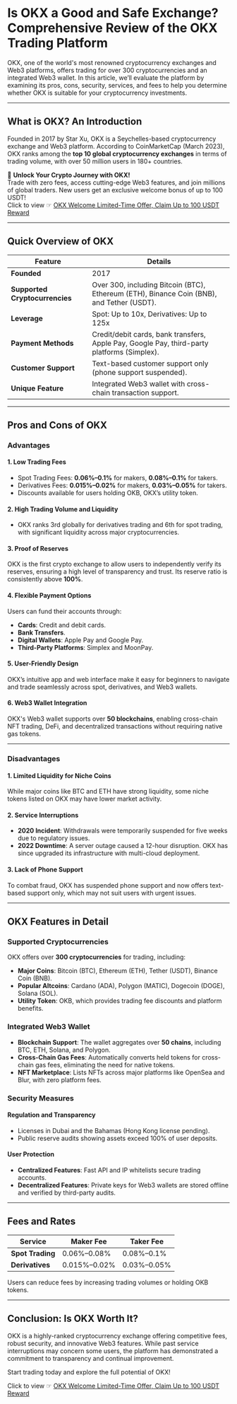 # Is OKX a Good and Safe Exchange? Comprehensive Review of the OKX Trading Platform

OKX, one of the world's most renowned cryptocurrency exchanges and Web3 platforms, offers trading for over 300 cryptocurrencies and an integrated Web3 wallet. In this article, we’ll evaluate the platform by examining its pros, cons, security, services, and fees to help you determine whether OKX is suitable for your cryptocurrency investments.

---

## **What is OKX? An Introduction**

Founded in 2017 by Star Xu, OKX is a Seychelles-based cryptocurrency exchange and Web3 platform. According to CoinMarketCap (March 2023), OKX ranks among the **top 10 global cryptocurrency exchanges** in terms of trading volume, with over 50 million users in 180+ countries.

🚀 **Unlock Your Crypto Journey with OKX!**  
Trade with zero fees, access cutting-edge Web3 features, and join millions of global traders. New users get an exclusive welcome bonus of up to 100 USDT!  
Click to view ☞ [OKX Welcome Limited-Time Offer, Claim Up to 100 USDT Reward](https://bit.ly/OKXe)

---

## **Quick Overview of OKX**

| **Feature**                  | **Details**                                                                                     |
|-------------------------------|-----------------------------------------------------------------------------------------------|
| **Founded**                  | 2017                                                                                          |
| **Supported Cryptocurrencies**| Over 300, including Bitcoin (BTC), Ethereum (ETH), Binance Coin (BNB), and Tether (USDT).      |
| **Leverage**                 | Spot: Up to 10x, Derivatives: Up to 125x                                                      |
| **Payment Methods**          | Credit/debit cards, bank transfers, Apple Pay, Google Pay, third-party platforms (Simplex).    |
| **Customer Support**         | Text-based customer support only (phone support suspended).                                   |
| **Unique Feature**           | Integrated Web3 wallet with cross-chain transaction support.                                  |

---

## **Pros and Cons of OKX**

### **Advantages**

#### **1. Low Trading Fees**
- Spot Trading Fees: **0.06%–0.1%** for makers, **0.08%–0.1%** for takers.
- Derivatives Fees: **0.015%–0.02%** for makers, **0.03%–0.05%** for takers.
- Discounts available for users holding OKB, OKX’s utility token.

#### **2. High Trading Volume and Liquidity**
- OKX ranks 3rd globally for derivatives trading and 6th for spot trading, with significant liquidity across major cryptocurrencies.

#### **3. Proof of Reserves**
OKX is the first crypto exchange to allow users to independently verify its reserves, ensuring a high level of transparency and trust. Its reserve ratio is consistently above **100%**.

#### **4. Flexible Payment Options**
Users can fund their accounts through:
- **Cards**: Credit and debit cards.
- **Bank Transfers**.
- **Digital Wallets**: Apple Pay and Google Pay.
- **Third-Party Platforms**: Simplex and MoonPay.

#### **5. User-Friendly Design**
OKX’s intuitive app and web interface make it easy for beginners to navigate and trade seamlessly across spot, derivatives, and Web3 wallets.

#### **6. Web3 Wallet Integration**
OKX's Web3 wallet supports over **50 blockchains**, enabling cross-chain NFT trading, DeFi, and decentralized transactions without requiring native gas tokens.

---

### **Disadvantages**

#### **1. Limited Liquidity for Niche Coins**
While major coins like BTC and ETH have strong liquidity, some niche tokens listed on OKX may have lower market activity.

#### **2. Service Interruptions**
- **2020 Incident**: Withdrawals were temporarily suspended for five weeks due to regulatory issues.
- **2022 Downtime**: A server outage caused a 12-hour disruption. OKX has since upgraded its infrastructure with multi-cloud deployment.

#### **3. Lack of Phone Support**
To combat fraud, OKX has suspended phone support and now offers text-based support only, which may not suit users with urgent issues.

---

## **OKX Features in Detail**

### **Supported Cryptocurrencies**
OKX offers over **300 cryptocurrencies** for trading, including:
- **Major Coins**: Bitcoin (BTC), Ethereum (ETH), Tether (USDT), Binance Coin (BNB).
- **Popular Altcoins**: Cardano (ADA), Polygon (MATIC), Dogecoin (DOGE), Solana (SOL).
- **Utility Token**: OKB, which provides trading fee discounts and platform benefits.

### **Integrated Web3 Wallet**
- **Blockchain Support**: The wallet aggregates over **50 chains**, including BTC, ETH, Solana, and Polygon.
- **Cross-Chain Gas Fees**: Automatically converts held tokens for cross-chain gas fees, eliminating the need for native tokens.
- **NFT Marketplace**: Lists NFTs across major platforms like OpenSea and Blur, with zero platform fees.

### **Security Measures**
#### **Regulation and Transparency**
- Licenses in Dubai and the Bahamas (Hong Kong license pending).
- Public reserve audits showing assets exceed 100% of user deposits.

#### **User Protection**
- **Centralized Features**: Fast API and IP whitelists secure trading accounts.
- **Decentralized Features**: Private keys for Web3 wallets are stored offline and verified by third-party audits.

---

## **Fees and Rates**

| **Service**       | **Maker Fee**          | **Taker Fee**          |
|--------------------|------------------------|------------------------|
| **Spot Trading**   | 0.06%–0.08%            | 0.08%–0.1%             |
| **Derivatives**    | 0.015%–0.02%           | 0.03%–0.05%            |

Users can reduce fees by increasing trading volumes or holding OKB tokens.

---

## **Conclusion: Is OKX Worth It?**

OKX is a highly-ranked cryptocurrency exchange offering competitive fees, robust security, and innovative Web3 features. While past service interruptions may concern some users, the platform has demonstrated a commitment to transparency and continual improvement.

Start trading today and explore the full potential of OKX!

Click to view ☞ [OKX Welcome Limited-Time Offer, Claim Up to 100 USDT Reward](https://bit.ly/OKXe)
